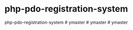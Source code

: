 # php-pdo-registration-system
php-pdo-registration-system
#   y m a s t e r  
 #   y m a s t e r  
 #   y m a s t e r  
 